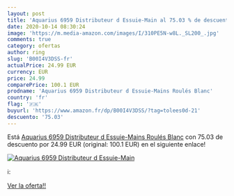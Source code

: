 ```yaml
---
layout: post
title: 'Aquarius 6959 Distributeur d Essuie-Main al 75.03 % de descuento'
date: 2020-10-14 08:30:24
image: 'https://m.media-amazon.com/images/I/310PE5N-w8L._SL200_.jpg'
comments: true
category: ofertas
author: ring
slug: 'B00I4V3DSS-fr'
actualPrice: 24.99 EUR
currency: EUR
price: 24.99
comparePrice: 100.1 EUR
prodname: 'Aquarius 6959 Distributeur d Essuie-Mains Roulés Blanc'
country: 'fr'
flag: '🇫🇷'
buyurl: 'https://www.amazon.fr/dp/B00I4V3DSS/?tag=tolees0d-21'
descuento: '75.03'
---
```


Está [Aquarius 6959 Distributeur d Essuie-Mains Roulés Blanc](https://www.amazon.fr/dp/B00I4V3DSS/?tag=tolees0d-21) con 75.03 de descuento por 24.99 EUR (original: 100.1 EUR) en el siguiente enlace!

[![Aquarius 6959 Distributeur d Essuie-Main](https://m.media-amazon.com/images/I/310PE5N-w8L._SL200_.jpg)](https://www.amazon.fr/dp/B00I4V3DSS/?tag=tolees0d-21)

ℹ️:


[Ver la oferta!!](https://www.amazon.fr/dp/B00I4V3DSS/?tag=tolees0d-21)
